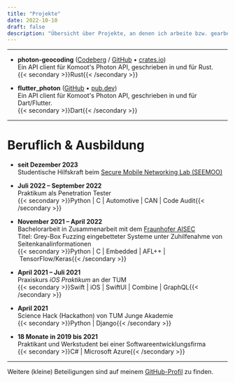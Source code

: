 ```yaml
---
title: "Projekte"
date: 2022-10-10
draft: false
description: "Übersicht über Projekte, an denen ich arbeite bzw. gearbeitet habe"
---
```


---

- **photon-geocoding** ([Codeberg](https://codeberg.org/vollkorntomate/photon-geocoding-rs) / [GitHub](https://github.com/vollkorntomate/photon-geocoding-rs) • [crates.io](https://crates.io/crates/photon-geocoding)) \
Ein API client für Komoot's Photon API, geschrieben in und für Rust. \
{{< secondary >}}Rust{{< /secondary >}}

- **flutter_photon** ([GitHub](https://github.com/vollkorntomate/flutter-photon/) • [pub.dev](https://pub.dev/packages/flutter_photon)) \
Ein API client für Komoot's Photon API, geschrieben in und für Dart/Flutter. \
{{< secondary >}}Dart{{< /secondary >}}

---

# Beruflich & Ausbildung

- **seit Dezember 2023** \
Studentische Hilfskraft beim [Secure Mobile Networking Lab (SEEMOO)](https://www.seemoo.tu-darmstadt.de/)

- **Juli 2022 – September 2022** \
Praktikum als Penetration Tester \
{{< secondary >}}Python | C | Automotive | CAN | Code Audit{{< /secondary >}}

- **November 2021 – April 2022** \
Bachelorarbeit in Zusammenarbeit mit dem [Fraunhofer AISEC](https://www.aisec.fraunhofer.de/) \
Titel: Grey-Box Fuzzing eingebetteter Systeme unter Zuhilfenahme von Seitenkanalinformationen \
{{< secondary >}}Python | C | Embedded | AFL++ | TensorFlow/Keras{{< /secondary >}}

- **April 2021 – Juli 2021** \
Praxiskurs *iOS Praktikum* an der TUM \
{{< secondary >}}Swift | iOS | SwiftUI | Combine | GraphQL{{< /secondary >}}

- **April 2021** \
Science Hack (Hackathon) von TUM Junge Akademie \
{{< secondary >}}Python | Django{{< /secondary >}}

- **18 Monate in 2019 bis 2021** \
Praktikant und Werkstudent bei einer Softwareentwicklungsfirma \
{{< secondary >}}C# | Microsoft Azure{{< /secondary >}}

---

Weitere (kleine) Beteiligungen sind auf meinem [GitHub-Profil](https://github.com/vollkorntomate) zu finden.
